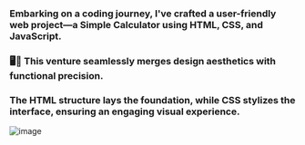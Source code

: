 
<h3>Embarking on a coding journey, I've crafted a user-friendly web project—a Simple Calculator using HTML, CSS, and JavaScript.</h3><h3>🖥️🔢 This venture seamlessly merges design aesthetics with functional precision.</h3> <h3>The HTML structure lays the foundation, while CSS stylizes the interface, ensuring an engaging visual experience.</h3>
<img alt="image" src="https://github.com/naitikjpatel/calculator/assets/120157810/8586a6d1-a8bb-41cd-9dc1-01a326057be4">
